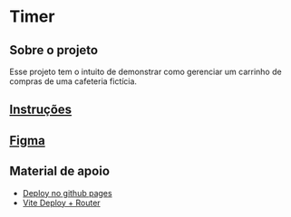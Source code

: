 # Timer

## Sobre o projeto
Esse projeto tem o intuito de demonstrar como gerenciar um carrinho de compras de uma cafeteria fictícia.

## [Instruções](https://efficient-sloth-d85.notion.site/Desafio-02-Coffee-Delivery-30e42a21fdb44b09a85244fc2c3dbdf9)

## [Figma](https://www.figma.com/design/qTj2Zcefbb5CGGCBJZ6yuS/Coffee-Delivery-%E2%80%A2-Desafio-React?node-id=2-12&node-type=canvas&t=dDJyuRS3pPLVgd9I-0)

<!-- ## [Projeto publicado]() -->

## Material de apoio

- [Deploy no github pages](https://www.youtube.com/watch?v=-weTjP3pYxs&t=427s&ab_channel=MatheusBattisti-HoradeCodar)
- [Vite Deploy + Router ](https://www.youtube.com/watch?v=uStf2HMXcAs&ab_channel=VladyslavDihtiarenko)